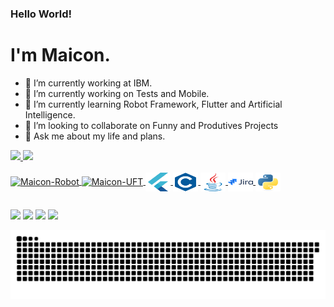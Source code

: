 ### Hello World! 
<h1> I'm Maicon. </h1>

- 🏢 I’m currently working at IBM.
- 🔭 I’m currently working on Tests and Mobile.
- 🌱 I’m currently learning Robot Framework, Flutter and Artificial Intelligence.
- 👯 I’m looking to collaborate on Funny and Produtives Projects
- 💬 Ask me about my life and plans.

 <div>
  <a href="https://github.com/maicondesa50">
  <img height="180em" src="https://github-readme-stats.vercel.app/api?username=maicondesa50&show_icons=true&theme=Dark&include_all_commits=true&count_private=true"/>
  <img height="180em" src="https://github-readme-stats.vercel.app/api/top-langs/?username=maicondesa50&layout=compact&langs_count=7&theme=Dark"/>
</div>
<div style="display: inline_block"><br>
  <img align="center" alt="Maicon-Robot" height="30" width="40" src="https://pbs.twimg.com/profile_images/932695487932784640/QdWJdB_g.jpg">
  <img align="center" alt="Maicon-UFT" height="30" width="40" src="https://is3-ssl.mzstatic.com/image/thumb/Purple124/v4/77/74/df/7774dff1-4d53-34c3-4256-c9328834faca/AppIcon-0-85-220-0-0-0-0-4-0-0-0-2x-sRGB-0-0-0.png/1200x630bb.png">
  <img align="center" alt="Maicon-Flutter" height="30" width="40" src="https://raw.githubusercontent.com/devicons/devicon/master/icons/flutter/flutter-original.svg">
  <img align="center" alt="Maicon-C" height="30" width="40" src="https://raw.githubusercontent.com/devicons/devicon/master/icons/c/c-plain.svg">
  <img align="center" alt="Maicon-Java" height="30" width="40" src="https://raw.githubusercontent.com/devicons/devicon/master/icons/java/java-original.svg">
  <img align="center" alt="Maicon-Jira" height="30" width="40" src="https://raw.githubusercontent.com/devicons/devicon/master/icons/jira/jira-original-wordmark.svg">
  <img align="center" alt="Maicon-Python" height="30" width="40" src="https://raw.githubusercontent.com/devicons/devicon/master/icons/python/python-original.svg">
</div>
  
 ##
 
 <div> 
  <a href="https://instagram.com/maaicon_desa" target="_blank"><img src="https://img.shields.io/badge/-Instagram-%23E4405F?style=for-the-badge&logo=instagram&logoColor=white" target="_blank"></a>
 <a href="https://discord.gg/fJesKuKP" target="_blank"><img src="https://img.shields.io/badge/Discord-7289DA?style=for-the-badge&logo=discord&logoColor=white" target="_blank"></a> 
  <a href = "mailto:maicongdsa@gmail.com"><img src="https://img.shields.io/badge/-Gmail-%23333?style=for-the-badge&logo=gmail&logoColor=white" target="_blank"></a>
  <a href="https://www.linkedin.com/in/maicongabrieldesa/" target="_blank"><img src="https://img.shields.io/badge/-LinkedIn-%230077B5?style=for-the-badge&logo=linkedin&logoColor=white" target="_blank"></a> 
 
  ![Snake animation](https://github.com/maicondesa50/maicondesa50/blob/output/github-contribution-grid-snake.svg)
 
</div>

